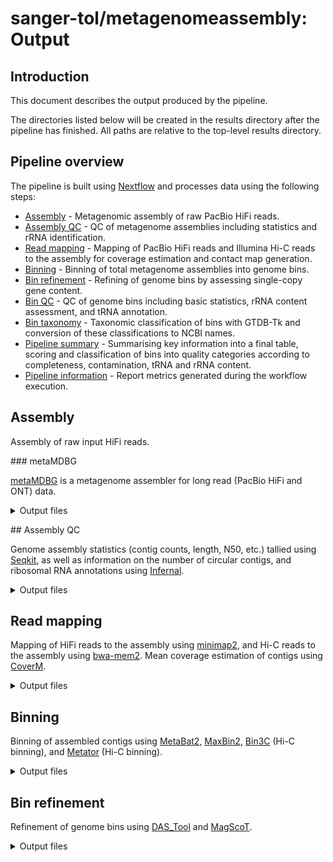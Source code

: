 # sanger-tol/metagenomeassembly: Output

## Introduction

This document describes the output produced by the pipeline.

The directories listed below will be created in the results directory after the pipeline has finished. All paths are relative to the top-level results directory.

## Pipeline overview

The pipeline is built using [Nextflow](https://www.nextflow.io/) and processes data using the following steps:

- [Assembly](#assembly) - Metagenomic assembly of raw PacBio HiFi reads.
- [Assembly QC](#assembly-qc) - QC of metagenome assemblies including statistics and rRNA identification.
- [Read mapping](#read-mapping) - Mapping of PacBio HiFi reads and Illumina Hi-C reads to the assembly for coverage estimation and contact map generation.
- [Binning](#binning) - Binning of total metagenome assemblies into genome bins.
- [Bin refinement](#bin-refinement) - Refining of genome bins by assessing single-copy gene content.
- [Bin QC](#bin-refinement) - QC of genome bins including basic statistics, rRNA content assessment, and tRNA annotation.
- [Bin taxonomy](#bin-taxonomy) - Taxonomic classification of bins with GTDB-Tk and conversion of these classifications to NCBI names.
- [Pipeline summary](#pipeline-summary) - Summarising key information into a final table, scoring and classification of bins into quality categories according to completeness, contamination, tRNA and rRNA content.
- [Pipeline information](#pipeline-information) - Report metrics generated during the workflow execution.

## Assembly

Assembly of raw input HiFi reads.

### metaMDBG

[metaMDBG](https://github.com/GaetanBenoitDev/metaMDBG) is a metagenome assembler for long read (PacBio HiFi and ONT) data.

<details markdown="1">
<summary>Output files</summary>

- `assembly/`
  - `fasta/[sampleid]_metamdbg.contigs.fasta.gz`: the output assembled contigs.
  - `log/[sampleid]_metamdbg.metaMDBG.log`: log file detailing metaMDBG assembly process.

</details>

## Assembly QC

Genome assembly statistics (contig counts, length, N50, etc.) tallied using [Seqkit](https://bioinf.shenwei.me/seqkit/), as well as information on the number of circular contigs, and ribosomal RNA annotations using [Infernal](http://eddylab.org/infernal/).

<details markdown="1">
<summary>Output files</summary>

- `assembly/qc/`
  - `[sampleid]_[assembler].stats.tsv`: TSV of assembly statistics.
  - `[sampleid]_[assembler].rrna.tbl`: TSV of rRNA annotations per contig.
  - `[sampleid]_[assembler].circles_plasmid_summary.tsv`: TSV summarising contig-level classifications as plasmids from Genomad.
  - `[sampleid]_[assembler].circles_virus_summary.tsv`: TSV summarising virus-level classifications as plasmids from Genomad.

</details>

## Read mapping

Mapping of HiFi reads to the assembly using [minimap2](https://github.com/lh3/minimap2), and Hi-C reads to the assembly using [bwa-mem2](https://github.com/bwa-mem2/bwa-mem2). Mean coverage estimation of contigs using [CoverM](https://github.com/wwood/CoverM).

<details markdown="1">
<summary>Output files</summary>

- `assembly/mapping/`
  - `[sampleid]_[assembler].minimap2.hifi.bam`: Alignment BAM of HiFi reads to the assembly.
  - `[sampleid]_[assembler].minimap2.hifi.depth.txt`: TSV of per-contig mean coverages estimated using CoverM.
  - `[sampleid]_[assembler].bwa-mem2.hic.bam`: Alignment BAM of HiFi reads to the assembly.

</details>

## Binning

Binning of assembled contigs using [MetaBat2](https://bitbucket.org/berkeleylab/metabat/src/master/), [MaxBin2](https://sourceforge.net/projects/maxbin2/), [Bin3C](https://github.com/cerebis/bin3C) (Hi-C binning), and [Metator](https://github.com/koszullab/metaTOR/) (Hi-C binning).

<details markdown="1">
<summary>Output files</summary>

- `bins/`
  - `fasta/[binner]/*.f(n|ast)a.gz`: Bins in gzipped fasta format output by the given binner.
  - `log/[binner]/*`: Log files and other output from each binner.

</details>

## Bin refinement

Refinement of genome bins using [DAS_Tool](https://github.com/cmks/DAS_Tool) and [MagScoT](https://github.com/ikmb/MAGScoT).

<details markdown="1">
<summary>Output files</summary>

- `bins/`
  - `fasta/[binner]/*.f(n|ast)a.gz`: Bins in gzipped fasta format output by the given binner.
  - `log/[binner]/*`: Log files and other output from each binner.

## Bin QC

QC of genome bins, including summary statistics using [Seqkit](https://bioinf.shenwei.me/seqkit/), completeness/contamination assessment using [CheckM2](https://github.com/chklovski/CheckM2), rRNA identification using the assembly rRNA annotations, and tRNA annotation using [tRNAscan-SE](https://github.com/UCSC-LoweLab/tRNAscan-SE).

<details markdown="1">
<summary>Output files</summary>

- `bins/`
  - `qc/[sampleid]-[assembler]-[binner].stats.tsv`: TSV of assembly statistics.
  - `qc/[sampleid]-checkm2.tsv`: TSV of single-copy-gene checking results for all bins from CheckM2.
  - `qc/trnascan-se/[sampleid]-[assembler]-[binner]*`: Bin-level outputs of tRNAScan-SE.
  - `qc/[sampleid]-[assembler]-[binner].trnascan_summary.tsv`: Aggregated summary of tRNAScan-SE results for all bins.
  - `qc/[sampleid]-[assembler]-[binner].rrna_summary.tsv`: Counts of rRNA genes for each bin.

</details>

## Bin Taxonomy

Taxonomic classification of bins with [GTDB-TK](https://github.com/Ecogenomics/GTDBTk/) and conversion of GTDB taxonomy classifications to NCBI classifications using [TaxonKit](https://bioinf.shenwei.me/taxonkit/).

<details markdown="1">
<summary>Output files</summary>

- `bins/`
  - `taxonomy/gtdbtk.[sampleid].summary.tsv`: GTDB-Tk summary TSV with classifications for each bin.
  - `taxonomy/gtdbtk.[sampleid]_ncbi.tsv`: TSV file containing the GTDB-Tk to NCBI classification translation.
  - `taxonomy/[sampleid].gtdb_to_ncbi.tsv`: TSV file containing the GTDB-Tk to NCBI classification translation, with associated NCBI taxids.
  - `taxonomy/gtdbtk.[sampleid].classify.tree.gz`: Reference tree in Newick format containing query genomes placed with pplacer.
  - `taxonomy/gtdbtk.[sampleid].markers_summary.tsv`: A summary of unique, duplicated, and missing markers within the 120 bacterial marker set, or the 53 archaeal marker set for each submitted genome.
  - `taxonomy/gtdbtk.[sampleid].*msa.fasta.gz`: FASTA files containing MSA of submitted and reference genomes.
  - `taxonomy/gtdbtk.[sampleid].filtered.tsv`: A list of genomes with an insufficient number of amino acids in MSA.
  - `taxonomy/gtdbtk.[sampleid].failed_genomes.tsv`: TSV of genomes which failed classification by GTDB-TK.
  - `taxonomy/gtdbtk.[sampleid].log`: The console output of GTDB-Tk saved to disk.
  - `taxonomy/gtdbtk.[sampleid].warnings.log`: The verbose output of any GTDB-Tk warnings which were encountered.

</details>

## Bin summary

Summarising key information into a final table, scoring and classification of bins into quality categories according to completeness, contamination, tRNA and rRNA content.

<details markdown="1">
<summary>Output files</summary>

- `bins/`
  - `[sampleid].bin_summary.tsv`: Bin level summary with statistics, completeness/contamination checks, ncRNA content, and taxonomic classifications.
  - `[sampleid].group_summary.tsv`: Aggregated summary for each assembly:binner combination showing the counts of bins in each quality category.

</details>

## Pipeline information

<details markdown="1">
<summary>Output files</summary>

- `pipeline_info/`
  - Reports generated by Nextflow: `execution_report.html`, `execution_timeline.html`, `execution_trace.txt` and `pipeline_dag.dot`/`pipeline_dag.svg`.
  - Reports generated by the pipeline: `pipeline_report.html`, `pipeline_report.txt` and `software_versions.yml`. The `pipeline_report*` files will only be present if the `--email` / `--email_on_fail` parameter's are used when running the pipeline.
  - Reformatted samplesheet files used as input to the pipeline: `samplesheet.valid.csv`.
  - Parameters used by the pipeline run: `params.json`.

</details>

[Nextflow](https://www.nextflow.io/docs/latest/tracing.html) provides excellent functionality for generating various reports relevant to the running and execution of the pipeline. This will allow you to troubleshoot errors with the running of the pipeline, and also provide you with other information such as launch commands, run times and resource usage.
